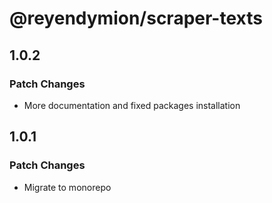 # @reyendymion/scraper-texts

## 1.0.2

### Patch Changes

- More documentation and fixed packages installation

## 1.0.1

### Patch Changes

- Migrate to monorepo
